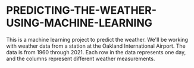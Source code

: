 # PREDICTING-THE-WEATHER-USING-MACHINE-LEARNING
This is a machine learning project to predict the weather. We'll be working with weather data from a station at the Oakland International Airport. The data is from 1960 through 2021. Each row in the data represents one day, and the columns represent different weather measurements. 
